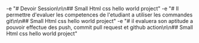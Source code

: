 -e "# Devoir Session\n\n## Small Html css hello world project" 
-e "# Il permettre d'evaluer les competences de l'etudiant a utiliser les commandes git\n\n## Small Html css hello world project" 
-e "# il evaluera son aptitude a pouvoir effectue des push, commit pull request et github action\n\n## Small Html css hello world project" 